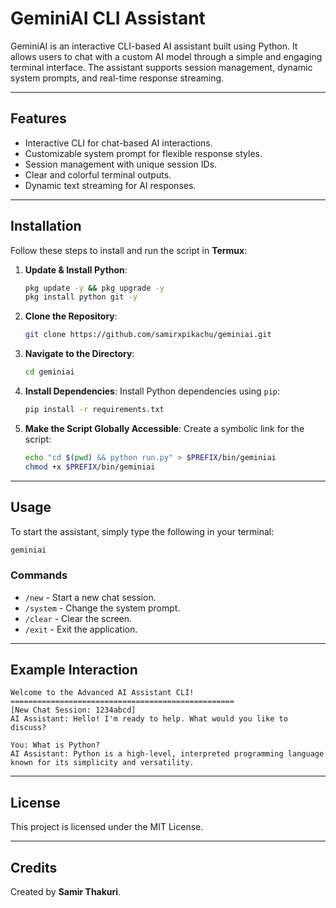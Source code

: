 # GeminiAI CLI Assistant

GeminiAI is an interactive CLI-based AI assistant built using Python. It allows users to chat with a custom AI model through a simple and engaging terminal interface. The assistant supports session management, dynamic system prompts, and real-time response streaming.

---

## **Features**
- Interactive CLI for chat-based AI interactions.
- Customizable system prompt for flexible response styles.
- Session management with unique session IDs.
- Clear and colorful terminal outputs.
- Dynamic text streaming for AI responses.

---

## **Installation**
Follow these steps to install and run the script in **Termux**:

1. **Update & Install Python**:
   ```bash
   pkg update -y && pkg upgrade -y
   pkg install python git -y
   ```

2. **Clone the Repository**:
   ```bash
   git clone https://github.com/samirxpikachu/geminiai.git
   ```

3. **Navigate to the Directory**:
   ```bash
   cd geminiai
   ```

4. **Install Dependencies**:
   Install Python dependencies using `pip`:
   ```bash
   pip install -r requirements.txt
   ```

5. **Make the Script Globally Accessible**:
   Create a symbolic link for the script:
   ```bash
   echo "cd $(pwd) && python run.py" > $PREFIX/bin/geminiai
   chmod +x $PREFIX/bin/geminiai
   ```

---

## **Usage**
To start the assistant, simply type the following in your terminal:
```bash
geminiai
```

### **Commands**
- `/new` - Start a new chat session.
- `/system` - Change the system prompt.
- `/clear` - Clear the screen.
- `/exit` - Exit the application.

---

## **Example Interaction**
```plaintext
Welcome to the Advanced AI Assistant CLI!
==================================================
[New Chat Session: 1234abcd]
AI Assistant: Hello! I'm ready to help. What would you like to discuss?

You: What is Python?
AI Assistant: Python is a high-level, interpreted programming language known for its simplicity and versatility.
```

---

## **License**
This project is licensed under the MIT License.

---

## **Credits**
Created by **Samir Thakuri**.
